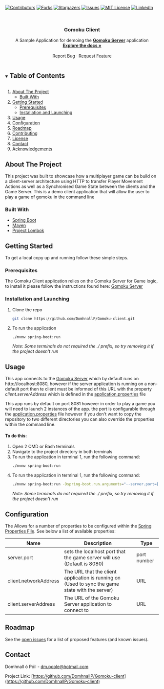 [![Contributors][contributors-shield]][contributors-url]
[![Forks][forks-shield]][forks-url]
[![Stargazers][stars-shield]][stars-url]
[![Issues][issues-shield]][issues-url]
[![MIT License][license-shield]][license-url]
[![LinkedIn][linkedin-shield]][linkedin-url]

<br />
<p align="center">

  <h3 align="center">Gomoku Client</h3>

  <p align="center">
    A Sample Application for demoing the <a href="https://github.com/DomhnallP/Gomoku-Server"><strong>Gomoku Server</strong></a> application
    <br />
    <a href="https://github.com/DomhnallP/Gomoku-client"><strong>Explore the docs »</strong></a>
    <br />
    <br />
    <a href="https://github.com/DomhnallP/Gomoku-client/issues">Report Bug</a>
    ·
    <a href="https://github.com/DomhnallP/Gomoku-client/issues">Request Feature</a>
  </p>
</p>

<!-- TABLE OF CONTENTS -->
<details open="open">
  <summary><h2 style="display: inline-block">Table of Contents</h2></summary>
  <ol>
    <li>
      <a href="#about-the-project">About The Project</a>
      <ul>
        <li><a href="#built-with">Built With</a></li>
      </ul>
    </li>
    <li>
      <a href="#getting-started">Getting Started</a>
      <ul>
        <li><a href="#prerequisites">Prerequisites</a></li>
        <li><a href="#installation">Installation and Launching</a></li>
      </ul>
    </li>
    <li><a href="#usage">Usage</a></li>
    <li><a href="#usage">Configuration</a></li>
    <li><a href="#roadmap">Roadmap</a></li>
    <li><a href="#contributing">Contributing</a></li>
    <li><a href="#license">License</a></li>
    <li><a href="#contact">Contact</a></li>
    <li><a href="#acknowledgements">Acknowledgements</a></li>
  </ol>
</details>



<!-- ABOUT THE PROJECT -->
## About The Project

This project was built to showcase how a multiplayer game can be build on a client-server architecture using HTTP to transfer Player Movement Actions as well as a Synchronised Game State between the clients and the Game Server. This is a demo client application that will allow the user to play a game of gomoku in the command line


### Built With

* [Spring Boot](https://spring.io/projects/spring-boot)
* [Maven](https://maven.apache.org/)
* [Project Lombok](https://projectlombok.org/)



<!-- GETTING STARTED -->
## Getting Started

To get a local copy up and running follow these simple steps.

### Prerequisites

The Gomoku Client application relies on the Gomoku Server for Game logic, to install it please follow the instructions found here: [Gomoku Server](https://github.com/DomhnallP/Gomoku-server)

### Installation and Launching

1. Clone the repo
   ```sh
   git clone https://github.com/DomhnallP/Gomoku-client.git
   ```
2. To run the application
   ```sh
   ./mvnw spring-boot:run
   ```
   _Note: Some terminals do not required the ./ prefix, so try removing it if the project doesn't run_


<!-- USAGE EXAMPLES -->
## Usage

This app connects to the [Gomoku Server](https://github.com/DomhnallP/Gomoku-server) which by default runs on http://localhost:8080, however if the server application is running on a non-default port then te client must be informed of this URL with the property _client.serverAddress_ which is defined in the [application.properties](https://github.com/DomhnallP/Gomoku-Client/blob/master/src/main/resources/application.properties) file

This app runs by default on port 8081 however in order to play a game you will need to launch 2 instances of the app. the port is configurable through the [application.properties](https://github.com/DomhnallP/Gomoku-Client/blob/master/src/main/resources/application.properties) file however if you don't want to copy the repository to two different directories you can also override the properties within the command line.

#### To do this: 

1. Open 2 CMD or Bash terminals
2. Navigate to the project directory in both terminals
3. To run the application in terminal 1, run the following command:
   ```sh
   ./mvnw spring-boot:run
   ```
4. To run the application in terminal 1, run the following command:
   ```sh
   ./mvnw spring-boot:run -Dspring-boot.run.arguments="--server.port=[NEW_PORT] --client.networkAddress=[NEW_PORT]"
   ```
   _Note: Some terminals do not required the ./ prefix, so try removing it if the project doesn't run_



## Configuration

The Allows for a number of properties to be configured within the [Spring Properties File](https://github.com/DomhnallP/Gomoku-client/blob/master/src/main/resources/application.properties). See below a list of available properties: 

| Name                  | Description                                                                                     | Type        |
|-----------------------|-------------------------------------------------------------------------------------------------|-------------|
|      server.port      | sets the localhost port that the game server will use (Default is 8080)                         | port number |
| client.networkAddress | The URL that the client application is running on (Used to sync the game state with the server) |     URL     |
|  client.serverAddress | The URL of the Gomoku Server application to connect to                                          |     URL     |


<!-- ROADMAP -->
## Roadmap

See the [open issues](https://github.com/DomhnallP/Gomoku-client/issues) for a list of proposed features (and known issues).


<!-- CONTACT -->
## Contact

Domhnall ó Póil -  dm.poole@hotmail.com

Project Link: [https://github.com/DomhnallP/Gomoku-client](https://github.com/DomhnallP/Gomoku-client)


<!-- MARKDOWN LINKS & IMAGES -->
<!-- https://www.markdownguide.org/basic-syntax/#reference-style-links -->
[contributors-shield]: https://img.shields.io/github/contributors/DomhnallP/Gomoku-client.svg?style=for-the-badge
[contributors-url]: https://github.com/DomhnallP/Gomoku-client/graphs/contributors
[forks-shield]: https://img.shields.io/github/forks/DomhnallP/Gomoku-client.svg?style=for-the-badge
[forks-url]: https://github.com/DomhnallP/Gomoku-client/network/members
[stars-shield]: https://img.shields.io/github/stars/DomhnallP/Gomoku-client.svg?style=for-the-badge
[stars-url]: https://github.com/DomhnallP/Gomoku-client/stargazers
[issues-shield]: https://img.shields.io/github/issues/DomhnallP/Gomoku-client.svg?style=for-the-badge
[issues-url]: https://github.com/DomhnallP/Gomoku-client/issues
[license-shield]: https://img.shields.io/github/license/DomhnallP/Gomoku-client.svg?style=for-the-badge
[license-url]: https://github.com/DomhnallP/Gomoku-client/LICENSE.txt
[linkedin-shield]: https://img.shields.io/badge/-LinkedIn-black.svg?style=for-the-badge&logo=linkedin&colorB=555
[linkedin-url]: https://linkedin.com/in/DomhnallP